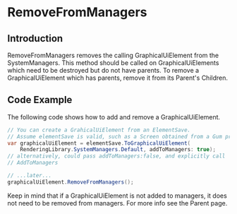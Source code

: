 # RemoveFromManagers

## Introduction

RemoveFromManagers removes the calling GraphicalUiElement from the SystemManagers. This method should be called on GraphicalUiElements which need to be destroyed but do not have parents. To remove a GraphicalUiElement which has parents, remove it from its Parent's Children.

## Code Example

The following code shows how to add and remove a GraphicalUiElement.

```csharp
// You can create a GrahicalUiElement from an ElementSave.
// Assume elementSave is valid, such as a Screen obtained from a Gum project
var graphicalUiElement = elementSave.ToGraphicalUiElement(
    RenderingLibrary.SystemManagers.Default, addToManagers: true);
// alternatively, could pass addToManagers:false, and explicitly call
// AddToManagers

// ...later...
graphicalUiElement.RemoveFromManagers();
```

Keep in mind that if a GraphicalUiElement is not added to managers, it does not need to be removed from managers. For more info see the Parent page.
